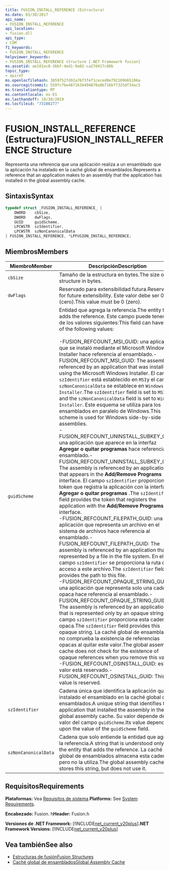 ```yaml
---
title: FUSION_INSTALL_REFERENCE (Estructura)
ms.date: 03/30/2017
api_name:
- FUSION_INSTALL_REFERENCE
api_location:
- fusion.dll
api_type:
- COM
f1_keywords:
- FUSION_INSTALL_REFERENCE
helpviewer_keywords:
- FUSION_INSTALL_REFERENCE structure [.NET Framework fusion]
ms.assetid: ae181ec8-36bf-4ed1-9a02-ca27d417c80b
topic_type:
- apiref
ms.openlocfilehash: 3859752fd92a76f3fef1ceced0e792109b65106a
ms.sourcegitcommit: 559fcfbe4871636494870a8b716bf7325df34ac5
ms.translationtype: MT
ms.contentlocale: es-ES
ms.lasthandoff: 10/30/2019
ms.locfileid: "73108277"
---
```

# <a name="fusion_install_reference-structure"></a><span data-ttu-id="12e27-102">FUSION_INSTALL_REFERENCE (Estructura)</span><span class="sxs-lookup"><span data-stu-id="12e27-102">FUSION_INSTALL_REFERENCE Structure</span></span>
<span data-ttu-id="12e27-103">Representa una referencia que una aplicación realiza a un ensamblado que la aplicación ha instalado en la caché global de ensamblados.</span><span class="sxs-lookup"><span data-stu-id="12e27-103">Represents a reference that an application makes to an assembly that the application has installed in the global assembly cache.</span></span>  
  
## <a name="syntax"></a><span data-ttu-id="12e27-104">Sintaxis</span><span class="sxs-lookup"><span data-stu-id="12e27-104">Syntax</span></span>  
  
```cpp  
typedef struct _FUSION_INSTALL_REFERENCE_ {  
    DWORD    cbSize,  
    DWORD    dwFlags,  
    GUID     guidScheme,  
    LPCWSTR  szIdentifier,  
    LPCWSTR  szNonCanonicalData  
} FUSION_INSTALL_REFERENCE, *LPFUSION_INSTALL_REFERENCE;  
```  
  
## <a name="members"></a><span data-ttu-id="12e27-105">Miembros</span><span class="sxs-lookup"><span data-stu-id="12e27-105">Members</span></span>  
  
|<span data-ttu-id="12e27-106">Miembro</span><span class="sxs-lookup"><span data-stu-id="12e27-106">Member</span></span>|<span data-ttu-id="12e27-107">Descripción</span><span class="sxs-lookup"><span data-stu-id="12e27-107">Description</span></span>|  
|------------|-----------------|  
|`cbSize`|<span data-ttu-id="12e27-108">Tamaño de la estructura en bytes.</span><span class="sxs-lookup"><span data-stu-id="12e27-108">The size of the structure in bytes.</span></span>|  
|`dwFlags`|<span data-ttu-id="12e27-109">Reservado para extensibilidad futura.</span><span class="sxs-lookup"><span data-stu-id="12e27-109">Reserved for future extensibility.</span></span> <span data-ttu-id="12e27-110">Este valor debe ser 0 (cero).</span><span class="sxs-lookup"><span data-stu-id="12e27-110">This value must be 0 (zero).</span></span>|  
|`guidScheme`|<span data-ttu-id="12e27-111">Entidad que agrega la referencia.</span><span class="sxs-lookup"><span data-stu-id="12e27-111">The entity that adds the reference.</span></span> <span data-ttu-id="12e27-112">Este campo puede tener uno de los valores siguientes:</span><span class="sxs-lookup"><span data-stu-id="12e27-112">This field can have one of the following values:</span></span><br /><br /> <span data-ttu-id="12e27-113">-FUSION_REFCOUNT_MSI_GUID: una aplicación que se instaló mediante el Microsoft Windows Installer hace referencia al ensamblado.</span><span class="sxs-lookup"><span data-stu-id="12e27-113">-   FUSION_REFCOUNT_MSI_GUID: The assembly is referenced by an application that was installed using the Microsoft Windows Installer.</span></span> <span data-ttu-id="12e27-114">El campo `szIdentifier` está establecido en `MSI`y el campo `szNonCanonicalData` se establece en `Windows Installer`.</span><span class="sxs-lookup"><span data-stu-id="12e27-114">The `szIdentifier` field is set to `MSI`, and the `szNonCanonicalData` field is set to `Windows Installer`.</span></span> <span data-ttu-id="12e27-115">Este esquema se utiliza para los ensamblados en paralelo de Windows.</span><span class="sxs-lookup"><span data-stu-id="12e27-115">This scheme is used for Windows side-by-side assemblies.</span></span><br /><span data-ttu-id="12e27-116">-FUSION_REFCOUNT_UNINSTALL_SUBKEY_GUID: una aplicación que aparece en la interfaz **Agregar o quitar programas** hace referencia al ensamblado.</span><span class="sxs-lookup"><span data-stu-id="12e27-116">-   FUSION_REFCOUNT_UNINSTALL_SUBKEY_GUID: The assembly is referenced by an application that appears in the **Add/Remove Programs** interface.</span></span> <span data-ttu-id="12e27-117">El campo `szIdentifier` proporciona el token que registra la aplicación con la interfaz **Agregar o quitar programas** .</span><span class="sxs-lookup"><span data-stu-id="12e27-117">The `szIdentifier` field provides the token that registers the application with the **Add/Remove Programs** interface.</span></span><br /><span data-ttu-id="12e27-118">-FUSION_REFCOUNT_FILEPATH_GUID: una aplicación que representa un archivo en el sistema de archivos hace referencia al ensamblado.</span><span class="sxs-lookup"><span data-stu-id="12e27-118">-   FUSION_REFCOUNT_FILEPATH_GUID: The assembly is referenced by an application that is represented by a file in the file system.</span></span> <span data-ttu-id="12e27-119">En el campo `szIdentifier` se proporciona la ruta de acceso a este archivo.</span><span class="sxs-lookup"><span data-stu-id="12e27-119">The `szIdentifier` field provides the path to this file.</span></span><br /><span data-ttu-id="12e27-120">-FUSION_REFCOUNT_OPAQUE_STRING_GUID: una aplicación que representa solo una cadena opaca hace referencia al ensamblado.</span><span class="sxs-lookup"><span data-stu-id="12e27-120">-   FUSION_REFCOUNT_OPAQUE_STRING_GUID: The assembly is referenced by an application that is represented only by an opaque string.</span></span> <span data-ttu-id="12e27-121">El campo `szIdentifier` proporciona esta cadena opaca.</span><span class="sxs-lookup"><span data-stu-id="12e27-121">The `szIdentifier` field provides this opaque string.</span></span> <span data-ttu-id="12e27-122">La caché global de ensamblados no comprueba la existencia de referencias opacas al quitar este valor.</span><span class="sxs-lookup"><span data-stu-id="12e27-122">The global assembly cache does not check for the existence of opaque references when you remove this value.</span></span><br /><span data-ttu-id="12e27-123">-FUSION_REFCOUNT_OSINSTALL_GUID: este valor está reservado.</span><span class="sxs-lookup"><span data-stu-id="12e27-123">-   FUSION_REFCOUNT_OSINSTALL_GUID: This value is reserved.</span></span>|  
|`szIdentifier`|<span data-ttu-id="12e27-124">Cadena única que identifica la aplicación que ha instalado el ensamblado en la caché global de ensamblados.</span><span class="sxs-lookup"><span data-stu-id="12e27-124">A unique string that identifies the application that installed the assembly in the global assembly cache.</span></span> <span data-ttu-id="12e27-125">Su valor depende del valor del campo `guidScheme`.</span><span class="sxs-lookup"><span data-stu-id="12e27-125">Its value depends upon the value of the `guidScheme` field.</span></span>|  
|`szNonCanonicalData`|<span data-ttu-id="12e27-126">Cadena que solo entiende la entidad que agrega la referencia.</span><span class="sxs-lookup"><span data-stu-id="12e27-126">A string that is understood only by the entity that adds the reference.</span></span> <span data-ttu-id="12e27-127">La caché global de ensamblados almacena esta cadena, pero no la utiliza.</span><span class="sxs-lookup"><span data-stu-id="12e27-127">The global assembly cache stores this string, but does not use it.</span></span>|  
  
## <a name="requirements"></a><span data-ttu-id="12e27-128">Requisitos</span><span class="sxs-lookup"><span data-stu-id="12e27-128">Requirements</span></span>  
 <span data-ttu-id="12e27-129">**Plataformas:** Vea [Requisitos de sistema](../../get-started/system-requirements.md).</span><span class="sxs-lookup"><span data-stu-id="12e27-129">**Platforms:** See [System Requirements](../../get-started/system-requirements.md).</span></span>  
  
 <span data-ttu-id="12e27-130">**Encabezado:** Fusion. h</span><span class="sxs-lookup"><span data-stu-id="12e27-130">**Header:** Fusion.h</span></span>  
  
 <span data-ttu-id="12e27-131">**Versiones de .NET Framework:** [!INCLUDE[net_current_v20plus](../../../../includes/net-current-v20plus-md.md)]</span><span class="sxs-lookup"><span data-stu-id="12e27-131">**.NET Framework Versions:** [!INCLUDE[net_current_v20plus](../../../../includes/net-current-v20plus-md.md)]</span></span>  
  
## <a name="see-also"></a><span data-ttu-id="12e27-132">Vea también</span><span class="sxs-lookup"><span data-stu-id="12e27-132">See also</span></span>

- [<span data-ttu-id="12e27-133">Estructuras de fusión</span><span class="sxs-lookup"><span data-stu-id="12e27-133">Fusion Structures</span></span>](fusion-structures.md)
- [<span data-ttu-id="12e27-134">Caché global de ensamblados</span><span class="sxs-lookup"><span data-stu-id="12e27-134">Global Assembly Cache</span></span>](../../app-domains/gac.md)
